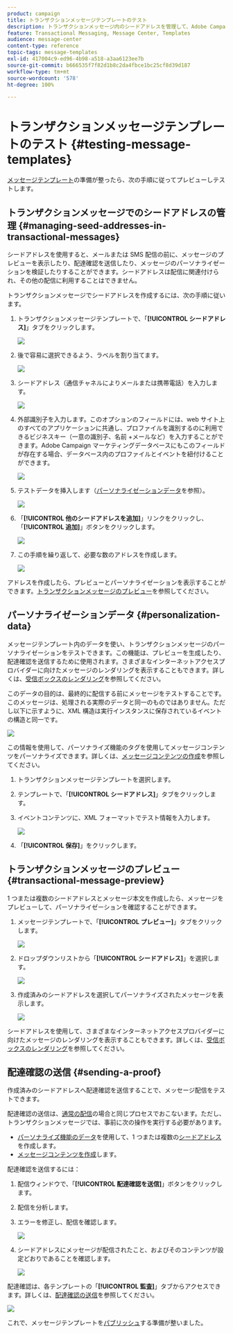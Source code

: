 ```yaml
---
product: campaign
title: トランザクションメッセージテンプレートのテスト
description: トランザクションメッセージ内のシードアドレスを管理して、Adobe Campaign Classic でプレビューおよびテストする方法について説明します
feature: Transactional Messaging, Message Center, Templates
audience: message-center
content-type: reference
topic-tags: message-templates
exl-id: 417004c9-ed96-4b98-a518-a3aa6123ee7b
source-git-commit: b666535f7f82d1b8c2da4fbce1bc25cf8d39d187
workflow-type: tm+mt
source-wordcount: '578'
ht-degree: 100%

---
```


# トランザクションメッセージテンプレートのテスト {#testing-message-templates}



[メッセージテンプレート](../../message-center/using/creating-the-message-template.md)の準備が整ったら、次の手順に従ってプレビューしテストします。

## トランザクションメッセージでのシードアドレスの管理 {#managing-seed-addresses-in-transactional-messages}

シードアドレスを使用すると、メールまたは SMS 配信の前に、メッセージのプレビューを表示したり、配達確認を送信したり、メッセージのパーソナライゼーションを検証したりすることができます。シードアドレスは配信に関連付けられ、その他の配信に利用することはできません。

トランザクションメッセージでシードアドレスを作成するには、次の手順に従います。

1. トランザクションメッセージテンプレートで、「**[!UICONTROL シードアドレス]**」タブをクリックします。

   ![](assets/messagecenter_create_seedaddr_001.png)

1. 後で容易に選択できるよう、ラベルを割り当てます。

   ![](assets/messagecenter_create_seedaddr_002.png)

1. シードアドレス（通信チャネルによりメールまたは携帯電話）を入力します。

   ![](assets/messagecenter_create_seedaddr_003.png)

1. 外部識別子を入力します。このオプションのフィールドには、web サイト上のすべてのアプリケーションに共通し、プロファイルを識別するのに利用できるビジネスキー（一意の識別子、名前 +メールなど）を入力することができます。Adobe Campaign マーケティングデータベースにもこのフィールドが存在する場合、データベース内のプロファイルとイベントを紐付けることができます。

   ![](assets/messagecenter_create_seedaddr_003bis.png)

1. テストデータを挿入します（[パーソナライゼーションデータ](#personalization-data)を参照）。

   ![](assets/messagecenter_create_custo_001.png)

   <!--## Creating several seed addresses {#creating-several-seed-addresses}-->
1. 「**[!UICONTROL 他のシードアドレスを追加]**」リンクをクリックし、「**[!UICONTROL 追加]**」ボタンをクリックします。

   ![](assets/messagecenter_create_seedaddr_004.png)

   <!--1. Follow the configuration steps for a seed address detailed in the [Creating a seed address](#creating-a-seed-address) section.-->
1. この手順を繰り返して、必要な数のアドレスを作成します。

   ![](assets/messagecenter_create_seedaddr_008.png)

アドレスを作成したら、プレビューとパーソナライゼーションを表示することができます。[トランザクションメッセージのプレビュー](#transactional-message-preview)を参照してください。

## パーソナライゼーションデータ {#personalization-data}

メッセージテンプレート内のデータを使い、トランザクションメッセージのパーソナライゼーションをテストできます。この機能は、プレビューを生成したり、配達確認を送信するために使用されます。さまざまなインターネットアクセスプロバイダーに向けたメッセージのレンダリングを表示することもできます。詳しくは、[受信ボックスのレンダリング](../../delivery/using/inbox-rendering.md)を参照してください。

このデータの目的は、最終的に配信する前にメッセージをテストすることです。このメッセージは、処理される実際のデータと同一のものではありません。ただし以下に示すように、XML 構造は実行インスタンスに保存されているイベントの構造と同一です。

![](assets/messagecenter_create_custo_006.png)

この情報を使用して、パーソナライズ機能のタグを使用してメッセージコンテンツをパーソナライズできます。詳しくは、[メッセージコンテンツの作成](../../message-center/using/creating-the-message-template.md#creating-message-content)を参照してください。

1. トランザクションメッセージテンプレートを選択します。

1. テンプレートで、「**[!UICONTROL シードアドレス]**」タブをクリックします。

1. イベントコンテンツに、XML フォーマットでテスト情報を入力します。

   ![](assets/messagecenter_create_custo_001.png)

1. 「**[!UICONTROL 保存]**」をクリックします。

## トランザクションメッセージのプレビュー {#transactional-message-preview}

1 つまたは複数のシードアドレスとメッセージ本文を作成したら、メッセージをプレビューして、パーソナライゼーションを確認することができます。

1. メッセージテンプレートで、「**[!UICONTROL プレビュー]**」タブをクリックします。

   ![](assets/messagecenter_preview_001.png)

1. ドロップダウンリストから「**[!UICONTROL シードアドレス]**」を選択します。

   ![](assets/messagecenter_preview_002.png)

1. 作成済みのシードアドレスを選択してパーソナライズされたメッセージを表示します。

   ![](assets/messagecenter_create_seedaddr_009.png)

シードアドレスを使用して、さまざまなインターネットアクセスプロバイダーに向けたメッセージのレンダリングを表示することもできます。詳しくは、[受信ボックスのレンダリング](../../delivery/using/inbox-rendering.md)を参照してください。

## 配達確認の送信 {#sending-a-proof}

作成済みのシードアドレスへ配達確認を送信することで、メッセージ配信をテストできます。

配達確認の送信は、[通常の配信](../../delivery/using/steps-validating-the-delivery.md#sending-a-proof)の場合と同じプロセスでおこないます。ただし、トランザクションメッセージでは、事前に次の操作を実行する必要があります。

* [パーソナライズ機能のデータ](#personalization-data)を使用して、1 つまたは複数の[シードアドレス](#managing-seed-addresses-in-transactional-messages)を作成します。
* [メッセージコンテンツを作成](../../message-center/using/creating-the-message-template.md#creating-message-content)します。

配達確認を送信するには：

1. 配信ウィンドウで、「**[!UICONTROL 配達確認を送信]**」ボタンをクリックします。
1. 配信を分析します。
1. エラーを修正し、配信を確認します。

   ![](assets/messagecenter_send_proof_001.png)

1. シードアドレスにメッセージが配信されたこと、およびそのコンテンツが設定どおりであることを確認します。

   ![](assets/messagecenter_send_proof_002.png)

配達確認は、各テンプレートの「**[!UICONTROL 監査]**」タブからアクセスできます。詳しくは、[配達確認の送信](../../delivery/using/steps-validating-the-delivery.md#sending-a-proof)を参照してください。

![](assets/messagecenter_send_proof_003.png)

これで、メッセージテンプレートを[パブリッシュ](../../message-center/using/publishing-message-templates.md)する準備が整いました。